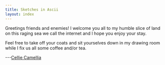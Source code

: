 ```yaml
---
title: Sketches in Ascii
layout: index
---
```

Greetings friends and enemies! I welcome you all to my humble slice of land on this raging sea we call the internet and I hope you enjoy your stay.

Feel free to take off your coats and sit yourselves down in my drawing room while I fix us all some coffee and/or tea.

---<a class="h-card" href="https://celadon.moe">Cellie Camellia</a>
